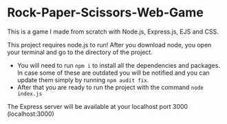 # Rock-Paper-Scissors-Web-Game
This is a game I made from scratch with Node.js, Express.js, EJS and CSS.

This project requires node.js to run! After you download node, you open your terminal and go to the directory of the project. 

- You will need to run `npm i` to install all the dependencies and packages. In case some of these are outdated you will be notified and you can update them simply by running  `npm audit fix`.
- After that you are ready to run the project with the command `node index.js`

The Express server will be available at your localhost port 3000 (localhost:3000)
